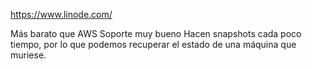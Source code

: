 https://www.linode.com/

Más barato que AWS
Soporte muy bueno
Hacen snapshots cada poco tiempo, por lo que podemos recuperar el estado de una máquina que muriese.
